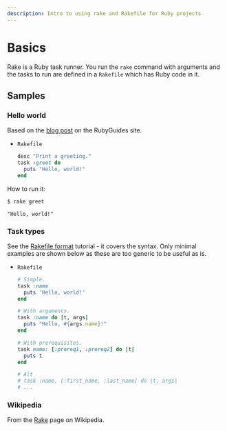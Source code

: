 ```yaml
---
description: Intro to using rake and Rakefile for Ruby projects
---
```

# Basics

Rake is a Ruby task runner. You run the `rake` command with arguments and the tasks to run are defined in a `Rakefile` which has Ruby code in it.


## Samples

### Hello world

Based on the [blog post](https://www.rubyguides.com/2019/02/ruby-rake/) on the RubyGuides site.

- `Rakefile`
    ```rake
    desc "Print a greeting."
    task :greet do
      puts "Hello, world!"
    end
    ```

How to run it:

```sh
$ rake greet
```
```
"Hello, world!"
```

### Task types

See the [Rakefile format](https://ruby.github.io/rake/doc/rakefile_rdoc.html) tutorial - it covers the syntax. Only minimal examples are shown below as these are too generic to be useful as is.

- `Rakefile`
    ```rake
    # Simple.
    task :name
      puts 'Hello, world!'
    end

    # With arguments.
    task :name do |t, args|
      puts "Hello, #{args.name}!"
    end

    # With prerequisites.
    task name: [:prereq1, :prereq2] do |t|
      puts t
    end

    # Alt
    # task :name, [:first_name, :last_name] do |t, args|
    # ...
    ```

### Wikipedia

From the [Rake](https://en.m.wikipedia.org/wiki/Rake_(software)) page on Wikipedia.

